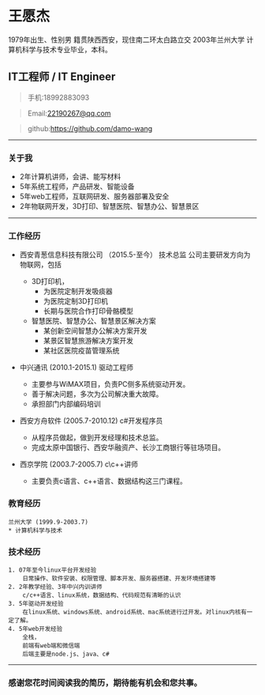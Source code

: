 # 王愿杰
1979年出生、性别男
籍贯陕西西安，现住南二环太白路立交
2003年兰州大学 计算机科学与技术专业毕业，本科。
## IT工程师 / IT Engineer

> 手机:18992883093

> Email:22190267@qq.com

> github:https://github.com/damo-wang

***
### 关于我
* 2年计算机讲师，会讲、能写材料
* 5年系统工程师，产品研发、智能设备
* 5年web工程师，互联网研发、服务器部署及安全
* 2年物联网开发，3D打印、智慧医院、智慧办公、智慧景区
***
### 工作经历

* 西安青葱信息科技有限公司 （2015.5-至今）
    技术总监
    公司主要研发方向为物联网，包括
    * 3D打印机，
        * 为医院定制开发吸痰器
        * 为医院定制3D打印机
        * 长期与医院合作打印骨骼模型
    * 智慧医院、智慧办公、智慧景区解决方案
        * 某创新空间智慧办公解决方案开发
        * 某景区智慧旅游解决方案开发
        * 某社区医院疫苗管理系统

* 中兴通讯 (2010.1-2015.1)
    驱动工程师
    * 主要参与WiMAX项目，负责PC侧多系统驱动开发。
    * 善于解决问题，多次为公司解决重大故障。
    * 承担部门内部编码培训

* 西安方舟软件 (2005.7-2010.12)
    c#开发程序员
    * 从程序员做起，做到开发经理和技术总监。
    * 完成太原中国银行、西安华融资产、长沙工商银行等驻场项目。

* 西京学院 (2003.7-2005.7)
    c\c++讲师
    * 主要负责c语言、c++语言、数据结构这三门课程。

### 教育经历
    兰州大学 (1999.9-2003.7)
    * 计算机科学与技术

### 技术经历
    1. 07年至今linux平台开发经验
        日常操作、软件安装、权限管理、脚本开发、服务器搭建、开发环境搭建等
    2. 2年教学经验、3年中兴内训讲师
        c/c++语言、linux系统，数据结构、代码规范有清晰的认识
    3. 5年驱动开发经验
        在linux系统、windows系统、android系统、mac系统进行过开发。对linux内核有一定了解。
    4. 5年web开发经验
        全栈，
        前端有web端和微信端
        后端主要是node.js、java、c#
***
### 感谢您花时间阅读我的简历，期待能有机会和您共事。
